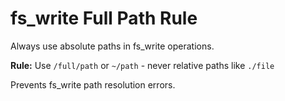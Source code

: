# fs_write Full Path Rule

Always use absolute paths in fs_write operations.

**Rule:** Use `/full/path` or `~/path` - never relative paths like `./file`

Prevents fs_write path resolution errors.
